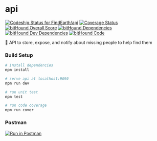 # api
[ ![Codeship Status for FindEarth/api](https://app.codeship.com/projects/9da98cb0-d372-0134-e4ef-426c815baba4/status?branch=develop)](https://app.codeship.com/projects/201920)
[![Coverage Status](https://coveralls.io/repos/github/Solidalert/api/badge.svg?branch=master)](https://coveralls.io/github/Solidalert/api?branch=master)
[![bitHound Overall Score](https://www.bithound.io/github/Solidalert/api/badges/score.svg)](https://www.bithound.io/github/Solidalert/api)
[![bitHound Dependencies](https://www.bithound.io/github/Solidalert/api/badges/dependencies.svg)](https://www.bithound.io/github/Solidalert/api/master/dependencies/npm)
[![bitHound Dev Dependencies](https://www.bithound.io/github/Solidalert/api/badges/devDependencies.svg)](https://www.bithound.io/github/Solidalert/api/master/dependencies/npm)
[![bitHound Code](https://www.bithound.io/github/Solidalert/api/badges/code.svg)](https://www.bithound.io/github/Solidalert/api)

:telescope:  API to store, expose, and notify about missing people to help find them


### Build Setup

```bash
# install dependencies
npm install

# serve api at localhost:9090
npm run dev

# run unit test
npm test

# run code coverage
npm run cover
```

### Postman
[![Run in Postman](https://run.pstmn.io/button.svg)](https://app.getpostman.com/run-collection/b82b37c652cedb7adc4f)

